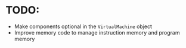 # TODO:
* Make components optional in the `VirtualMachine` object
* Improve memory code to manage instruction memory and program memory
